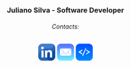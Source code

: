 <h3 align="center">Juliano Silva - Software Developer</h3> 

<h6 align="center">Contacts:</h6>
<p align="center">
  <a href="https://www.linkedin.com/in/julianoacs/"><img src="https://github.com/julianoacs/julianoacs/blob/main/imagens/linkedin.png" width="40px"></a>
  <a href="mailto:julianoacsilva@hotmail.com"><img src="https://github.com/julianoacs/julianoacs/blob/main/imagens/eMail.png" width="40px"></a>
  <a href="https://julianoacs.github.io/Portfolio/"><img src="https://github.com/julianoacs/julianoacs/blob/main/imagens/logoDev.png" width="40px"></a>  
</p>
